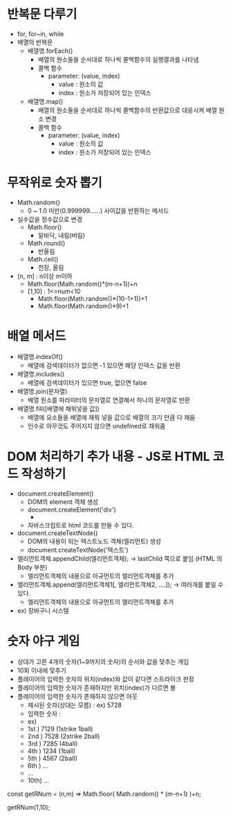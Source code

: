 # 반복문 다루기
- for, for~in, while
- 배열의 반복문
  - 배열명.forEach()
    - 배열의 원소들을 순서대로 하나씩 콜백함수의 실행결과를 나타냄
    - 콜백 함수
      - parameter: (value, index)
        - value : 원소의 값
        - index : 원소가 저장되어 있는 인덱스
  - 배열명.map()
    - 배열의 원소들을 순서대로 하나씩 콜백함수의 반환값으로 대응시켜 배열 원소 변경
    - 콜백 함수
      - parameter: (value, index)
        - value : 원소의 값
        - index : 원소가 저장되어 있는 인덱스
  
# 무작위로 숫자 뽑기
- Math.random()
  - 0 ~ 1.0 미만(0.999999......) 사이값을 반환하는 메서드
- 실수값을 정수값으로 변경
  - Math.floor()
    - 밑바닥, 내림(버림)
  - Math.round()
    - 반올림
  - Math.ceil()
    - 천장, 올림
- [n, m] : n이상 m이하
  - Math.floor(Math.random()*(m-n+1))+n
  - [1,10] : 1<=num<10
    - Math.floor(Math.random()*(10-1+1))+1
    - Math.floor(Math.random()*9)+1

# 배열 메서드
- 배열명.indexOf()
  - 배열에 검색데이터가 없으면 -1 있으면 해당 인덱스 값을 반환
- 배열명.includes()
  - 배열에 검색데이터가 있으면 true, 없으면 false
- 배열명.join(문자열)
  - 배열 원소를 파라미터의 문자열로 연결해서 하나의 문자열로 반환
- 배열명.fill([배열에 채워넣을 값])
  - 배열에 요소들을 배열에 채워 넣을 값으로 배열의 크기 만큼 다 채움
  - 인수로 아무것도 주어지지 않으면 undefined로 채워줌

# DOM 처리하기 추가 내용 - JS로 HTML 코드 작성하기
- document.createElement()
  - DOM의 element 객체 생성
  - document.createElement('div')
    - <div></div>
  - 자바스크립트로 html 코드를 만들 수 있다.
- document.createTextNode()
  - DOM의 내용이 되는 텍스트노드 객체(엘리먼트) 생성
  - document.createTextNode('텍스트')
- 엘리먼트객체.appendChild(엘리먼트객체); -> lastChild 쪽으로 붙임 (HTML 의 Body 부분)
  - 엘리먼트객체의 내용으로 아규먼트의 엘리먼트객체를 추가
- 엘리먼트객체.append(엘리먼트객체1[, 엘리먼트객체2, ....]); -> 여러개를 붙일 수 있다.
  - 엘리먼트객체의 내용으로 아규먼트의 엘리먼트객체를 추가
- ex) 장바구니 시스템


# 숫자 야구 게임
- 상대가 고른 4개의 숫자(1~9까지의 숫자)의 순서와 값을 맞추는 게임
- 10회 이내에 맞추기
- 플레이어의 입력한 숫자의 위치(index)와 값이 같다면 스트라이크 판정
- 플레이어의 입력한 숫자가 존재하지만 위치(index)가 다르면 볼
- 플레이어의 입력한 숫자가 존재하지 않으면 아웃
  - 제시된 숫자(상대는 모름) : ex) 5728
  - 입력한 숫자 : 
  - ex) 
  - 1st ) 7129 (1strike 1ball)
  - 2nd ) 7528 (2strike 2ball)
  - 3rd ) 7285 (4ball)
  - 4th ) 1234 (1ball)
  - 5th ) 4567 (2ball)
  - 6th ) ...
  - ...
  - 10th) ...


const getRNum = (n,m) => Math.floor(
                            Math.random() * 
                            (m-n+1)
                        )+n;

getRNum(1,10);